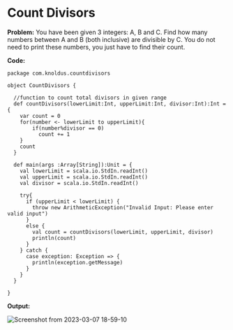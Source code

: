 # Count Divisors

**Problem:**
You have been given 3 integers: A, B and C. Find how many numbers
between A and B (both inclusive) are divisible by C. You do not need to
print these numbers, you just have to find their count.

**Code:**
```
package com.knoldus.countdivisors

object CountDivisors {

  //function to count total divisors in given range
  def countDivisors(lowerLimit:Int, upperLimit:Int, divisor:Int):Int = {
    var count = 0
    for(number <- lowerLimit to upperLimit){
        if(number%divisor == 0)
          count += 1
    }
    count
  }

  def main(args :Array[String]):Unit = {
    val lowerLimit = scala.io.StdIn.readInt()
    val upperLimit = scala.io.StdIn.readInt()
    val divisor = scala.io.StdIn.readInt()

    try{
      if (upperLimit < lowerLimit) {
        throw new ArithmeticException("Invalid Input: Please enter valid input")
      }
      else {
        val count = countDivisors(lowerLimit, upperLimit, divisor)
        println(count)
      }
    } catch {
      case exception: Exception => {
        println(exception.getMessage)
      }
    }
  }

}

```
**Output:**

![Screenshot from 2023-03-07 18-59-10](https://user-images.githubusercontent.com/125345690/223526462-968ba924-dd99-4219-a825-02a8dc97de31.png)
